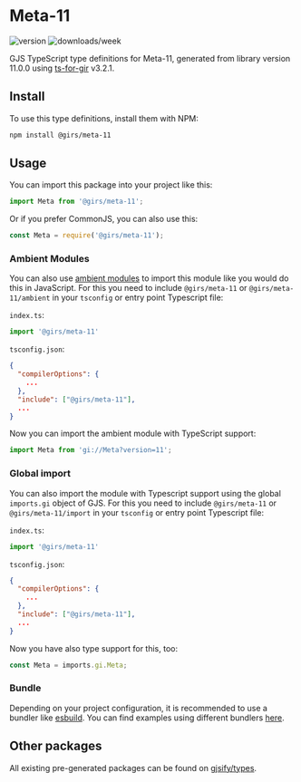 
# Meta-11

![version](https://img.shields.io/npm/v/@girs/meta-11)
![downloads/week](https://img.shields.io/npm/dw/@girs/meta-11)


GJS TypeScript type definitions for Meta-11, generated from library version 11.0.0 using [ts-for-gir](https://github.com/gjsify/ts-for-gir) v3.2.1.


## Install

To use this type definitions, install them with NPM:
```bash
npm install @girs/meta-11
```

## Usage

You can import this package into your project like this:
```ts
import Meta from '@girs/meta-11';
```

Or if you prefer CommonJS, you can also use this:
```ts
const Meta = require('@girs/meta-11');
```

### Ambient Modules

You can also use [ambient modules](https://github.com/gjsify/ts-for-gir/tree/main/packages/cli#ambient-modules) to import this module like you would do this in JavaScript.
For this you need to include `@girs/meta-11` or `@girs/meta-11/ambient` in your `tsconfig` or entry point Typescript file:

`index.ts`:
```ts
import '@girs/meta-11'
```

`tsconfig.json`:
```json
{
  "compilerOptions": {
    ...
  },
  "include": ["@girs/meta-11"],
  ...
}
```

Now you can import the ambient module with TypeScript support: 

```ts
import Meta from 'gi://Meta?version=11';
```

### Global import

You can also import the module with Typescript support using the global `imports.gi` object of GJS.
For this you need to include `@girs/meta-11` or `@girs/meta-11/import` in your `tsconfig` or entry point Typescript file:

`index.ts`:
```ts
import '@girs/meta-11'
```

`tsconfig.json`:
```json
{
  "compilerOptions": {
    ...
  },
  "include": ["@girs/meta-11"],
  ...
}
```

Now you have also type support for this, too:

```ts
const Meta = imports.gi.Meta;
```

### Bundle

Depending on your project configuration, it is recommended to use a bundler like [esbuild](https://esbuild.github.io/). You can find examples using different bundlers [here](https://github.com/gjsify/ts-for-gir/tree/main/examples).

## Other packages

All existing pre-generated packages can be found on [gjsify/types](https://github.com/gjsify/types).

